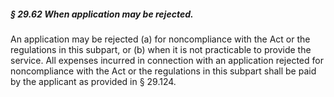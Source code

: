 ##### § 29.62 When application may be rejected. #####

An application may be rejected (a) for noncompliance with the Act or the regulations in this subpart, or (b) when it is not practicable to provide the service. All expenses incurred in connection with an application rejected for noncompliance with the Act or the regulations in this subpart shall be paid by the applicant as provided in § 29.124.